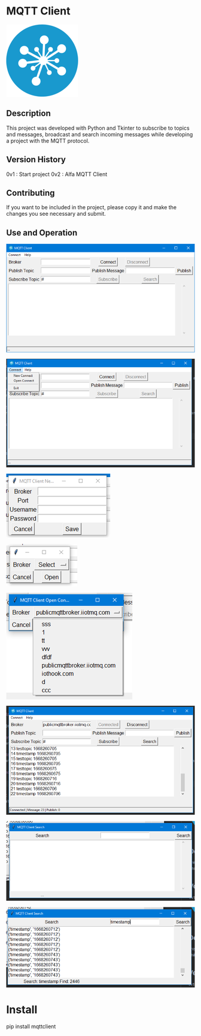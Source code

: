 # MQTT Client

<a href="https://iothook.com/"><img src="https://raw.githubusercontent.com/electrocoder/MQTTClient/main/icon.png"></a>

## Description

This project was developed with Python and Tkinter to subscribe to topics and messages, broadcast and search incoming messages while developing a project with the MQTT protocol.

## Version History
0v1 : Start project
0v2 : Alfa MQTT Client

## Contributing
If you want to be included in the project, please copy it and make the changes you see necessary and submit.

## Use and Operation

<a href="https://iothook.com/"><img src="https://raw.githubusercontent.com/electrocoder/MQTTClient/main/img/_1_main_window.png"></a>

<a href="https://iothook.com/"><img src="https://raw.githubusercontent.com/electrocoder/MQTTClient/main/img/_2_menu.png"></a>

<a href="https://iothook.com/"><img src="https://raw.githubusercontent.com/electrocoder/MQTTClient/main/img/_3_new_connect.png"></a>

<a href="https://iothook.com/"><img src="https://raw.githubusercontent.com/electrocoder/MQTTClient/main/img/_4_open_connect.png"></a>

<a href="https://iothook.com/"><img src="https://raw.githubusercontent.com/electrocoder/MQTTClient/main/img/_5_broker_list.png"></a>

<a href="https://iothook.com/"><img src="https://raw.githubusercontent.com/electrocoder/MQTTClient/main/img/_6_main_window_subscribe.png"></a>

<a href="https://iothook.com/"><img src="https://raw.githubusercontent.com/electrocoder/MQTTClient/main/img/_7_search_window.png"></a>

<a href="https://iothook.com/"><img src="https://raw.githubusercontent.com/electrocoder/MQTTClient/main/img/_8_search.png"></a>


# Install
pip install mqttclient
